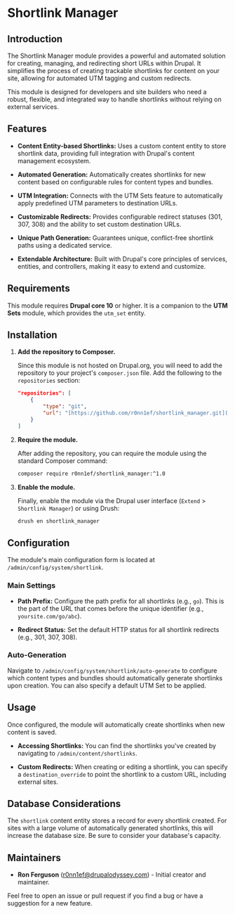 # Shortlink Manager

## Introduction

The Shortlink Manager module provides a powerful and automated solution for creating, managing, and redirecting short URLs within Drupal. It simplifies the process of creating trackable shortlinks for content on your site, allowing for automated UTM tagging and custom redirects.

This module is designed for developers and site builders who need a robust, flexible, and integrated way to handle shortlinks without relying on external services.

## Features

* **Content Entity-based Shortlinks:** Uses a custom content entity to store shortlink data, providing full integration with Drupal's content management ecosystem.

* **Automated Generation:** Automatically creates shortlinks for new content based on configurable rules for content types and bundles.

* **UTM Integration:** Connects with the UTM Sets feature to automatically apply predefined UTM parameters to destination URLs.

* **Customizable Redirects:** Provides configurable redirect statuses (301, 307, 308) and the ability to set custom destination URLs.

* **Unique Path Generation:** Guarantees unique, conflict-free shortlink paths using a dedicated service.

* **Extendable Architecture:** Built with Drupal's core principles of services, entities, and controllers, making it easy to extend and customize.

## Requirements

This module requires **Drupal core 10** or higher. It is a companion to the **UTM Sets** module, which provides the `utm_set` entity.

## Installation

1.  **Add the repository to Composer.**

    Since this module is not hosted on Drupal.org, you will need to add the repository to your project's `composer.json` file. Add the following to the `repositories` section:

    ```json
    "repositories": [
        {
            "type": "git",
            "url": "[https://github.com/r0nn1ef/shortlink_manager.git](https://github.com/r0nn1ef/shortlink_manager.git)"
        }
    ]
    ```

2.  **Require the module.**

    After adding the repository, you can require the module using the standard Composer command:

    ```bash
    composer require r0nn1ef/shortlink_manager:^1.0
    ```

3.  **Enable the module.**

    Finally, enable the module via the Drupal user interface (`Extend` > `Shortlink Manager`) or using Drush:
    ```bash
    drush en shortlink_manager
    ```

## Configuration

The module's main configuration form is located at `/admin/config/system/shortlink`.

### Main Settings

* **Path Prefix:** Configure the path prefix for all shortlinks (e.g., `go`). This is the part of the URL that comes before the unique identifier (e.g., `yoursite.com/go/abc`).

* **Redirect Status:** Set the default HTTP status for all shortlink redirects (e.g., 301, 307, 308).

### Auto-Generation

Navigate to `/admin/config/system/shortlink/auto-generate` to configure which content types and bundles should automatically generate shortlinks upon creation. You can also specify a default UTM Set to be applied.

## Usage

Once configured, the module will automatically create shortlinks when new content is saved.

* **Accessing Shortlinks:** You can find the shortlinks you've created by navigating to `/admin/content/shortlinks`.

* **Custom Redirects:** When creating or editing a shortlink, you can specify a `destination_override` to point the shortlink to a custom URL, including external sites.

## Database Considerations

The `shortlink` content entity stores a record for every shortlink created. For sites with a large volume of automatically generated shortlinks, this will increase the database size. Be sure to consider your database's capacity.

## Maintainers

* **Ron Ferguson** (r0nn1ef@drupalodyssey.com) - Initial creator and maintainer.

Feel free to open an issue or pull request if you find a bug or have a suggestion for a new feature.
